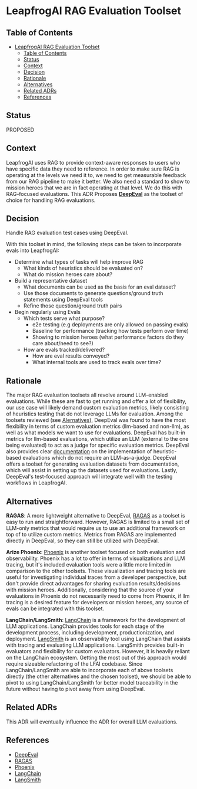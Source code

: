 # LeapfrogAI RAG Evaluation Toolset

## Table of Contents

- [LeapfrogAI RAG Evaluation Toolset](#leapfrogai-rag-evaluation-toolset)
  - [Table of Contents](#table-of-contents)
  - [Status](#status)
  - [Context](#context)
  - [Decision](#decision)
  - [Rationale](#rationale)
  - [Alternatives](#alternatives)
  - [Related ADRs](#related-adrs)
  - [References](#references)

## Status

PROPOSED

## Context

LeapfrogAI uses RAG to provide context-aware responses to users who have specific data they need to reference. In order to make sure RAG is operating at the levels we need it to, we need to get measurable feedback from our RAG pipeline to make it better. We also need a standard to show to mission heroes that we are in fact operating at that level. We do this with RAG-focused evaluations. This ADR Proposes **[DeepEval](https://docs.confident-ai.com/)** as the toolset of choice for handling RAG evaluations.

## Decision

Handle RAG evaluation test cases using DeepEval.

With this toolset in mind, the following steps can be taken to incorporate evals into LeapfrogAI:

- Determine what types of tasks will help improve RAG
  - What kinds of heuristics should be evaluated on?
  - What do mission heroes care about?
- Build a representative dataset
  - What documents can be used as the basis for an eval dataset?
  - Use those documents to generate questions/ground truth statements using DeepEval tools
  - Refine those question/ground truth pairs
- Begin regularly using Evals
  - Which tests serve what purpose?
    - e2e testing (e.g deployments are only allowed on passing evals)
    - Baseline for performance (tracking how tests perform over time)
    - Showing to mission heroes (what performance factors do they care about/need to see?)
  - How are evals tracked/delivered?
    - How are eval results conveyed?
    - What internal tools are used to track evals over time?

## Rationale
The major RAG evaluation toolsets all revolve around LLM-enabled evaluations. While these are fast to get running and offer a lot of flexibility, our use case will likely demand custom evaluation metrics, likely consisting of heuristics testing that do not leverage LLMs for evaluation. Among the toolsets reviewed (see [Alernatives](#alternatives)), DeepEval was found to have the most flexibility in terms of custom evaluation metrics (llm-based and non-llm), as well as what models we want to use for evaluations. DeepEval has built-in metrics for llm-based evaluations, which utilize an LLM (external to the one being evaluated) to act as a judge for specific evaluation metrics. DeepEval also provides clear [documentation](https://docs.confident-ai.com/docs/metrics-custom) on the implementation of heuristic-based evaluations which do not require an LLM-as-a-judge. DeepEval offers a toolset for generating evaluation datasets from documentation, which will assist in setting up the datasets used for evaluations. Lastly, DeepEval's test-focused approach will integrate well with the testing workflows in LeapfrogAI.

## Alternatives
**RAGAS**: A more lightweight alternative to DeepEval, [RAGAS](https://docs.ragas.io/en/latest/index.html) as a toolset is easy to run and straightforward. However, RAGAS is limited to a small set of LLM-only metrics that would require us to use an additional framework on top of to utilize custom metrics. Metrics from RAGAS are implemented directly in DeepEval, so they can still be utilized with DeepEval.

**Arize Phoenix**: [Phoenix](https://phoenix.arize.com/) is another toolset focused on both evaluation and observability. Phoenix has a lot to offer in terms of visualizations and LLM tracing, but it's included evaluation tools were a little more limited in comparison to the other toolsets. These visualization and tracing tools are useful for investigating individual traces from a developer perspective, but don't provide direct advantages for sharing evaluation results/decisions with mission heroes. Additionally, considering that the source of your evaluations in Phoenix do not necessarily need to come from Phoenix, if llm tracing is a desired feature for developers or mission heroes, any source of evals can be integrated with this toolset.

**LangChain/LangSmith**: [LangChain](https://python.langchain.com/v0.1/docs/get_started/introduction/) is a framework for the development of LLM applications. LangChain provides tools for each stage of the development process, including development, productionization, and deployment. [LangSmith](https://python.langchain.com/v0.1/docs/langsmith/) is an observability tool using LangChain that assists with tracing and evaluating LLM applications. LangSmith provides built-in evaluators and flexibility for custom evaluators. However, it is heavily reliant on the LangChain ecosystem. Getting the most out of this approach would require sizeable refactoring of the LFAI codebase. Since LangChain/LangSmith are able to incorporate each of above toolsets directly (the other alternatives and the chosen toolset), we should be able to pivot to using LangChain/LangSmith for better model traceability in the future without having to pivot away from using DeepEval.

## Related ADRs
This ADR will eventually influence the ADR for overall LLM evaluations.

## References
- [DeepEval](https://docs.confident-ai.com/)
- [RAGAS](https://docs.ragas.io/en/latest/index.html)
- [Phoenix](https://phoenix.arize.com/)
- [LangChain](https://python.langchain.com/v0.1/docs/get_started/introduction/)
- [LangSmith](https://python.langchain.com/v0.1/docs/langsmith/)
